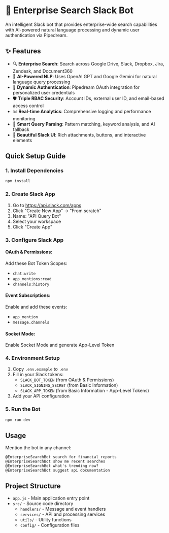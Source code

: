 # 🤖 Enterprise Search Slack Bot

An intelligent Slack bot that provides enterprise-wide search capabilities with AI-powered natural language processing and dynamic user authentication via Pipedream.

## ✨ Features

- 🔍 **Enterprise Search**: Search across Google Drive, Slack, Dropbox, Jira, Zendesk, and Document360
- 🧠 **AI-Powered NLP**: Uses OpenAI GPT and Google Gemini for natural language query processing
- 🔗 **Dynamic Authentication**: Pipedream OAuth integration for personalized user credentials
- 🛡️ **Triple RBAC Security**: Account IDs, external user ID, and email-based access control
- 📊 **Real-time Analytics**: Comprehensive logging and performance monitoring
- 🎯 **Smart Query Parsing**: Pattern matching, keyword analysis, and AI fallback
- 📱 **Beautiful Slack UI**: Rich attachments, buttons, and interactive elements

## Quick Setup Guide

### 1. Install Dependencies
```bash
npm install
```

### 2. Create Slack App
1. Go to https://api.slack.com/apps
2. Click "Create New App" → "From scratch"
3. Name: "API Query Bot"
4. Select your workspace
5. Click "Create App"

### 3. Configure Slack App
#### OAuth & Permissions:
Add these Bot Token Scopes:
- `chat:write`
- `app_mentions:read`
- `channels:history`

#### Event Subscriptions:
Enable and add these events:
- `app_mention`
- `message.channels`

#### Socket Mode:
Enable Socket Mode and generate App-Level Token

### 4. Environment Setup
1. Copy `.env.example` to `.env`
2. Fill in your Slack tokens:
   - `SLACK_BOT_TOKEN` (from OAuth & Permissions)
   - `SLACK_SIGNING_SECRET` (from Basic Information)
   - `SLACK_APP_TOKEN` (from Basic Information - App-Level Tokens)
3. Add your API configuration

### 5. Run the Bot
```bash
npm run dev
```

## Usage
Mention the bot in any channel:
```
@EnterpriseSearchBot search for financial reports
@EnterpriseSearchBot show me recent searches
@EnterpriseSearchBot what's trending now?
@EnterpriseSearchBot suggest api documentation
```
## Project Structure
- `app.js` - Main application entry point
- `src/` - Source code directory
  - `handlers/` - Message and event handlers
  - `services/` - API and processing services
  - `utils/` - Utility functions
  - `config/` - Configuration files

